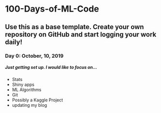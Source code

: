 # 100-Days-of-ML-Code

## Use this as a base template. Create your own repository on GitHub and start logging your work daily!

### Day 0: October, 10, 2019
##### Just getting set up. I would like to focus on...
- Stats
- Shiny apps
- ML Algorithms
- Git
- Possibly a Kaggle Project
- updating my blog 
